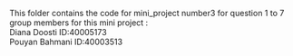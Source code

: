This folder contains the code for mini_project number3 for question 1 to 7<br>
group members for this mini project :<br>
Diana Doosti   ID:40005173<br>
Pouyan Bahmani ID:40003513<br>

